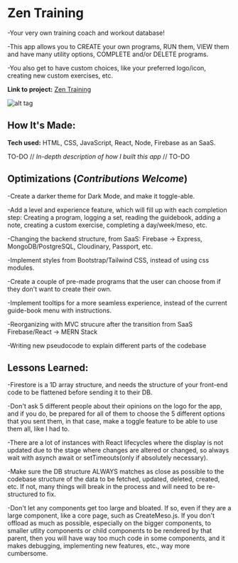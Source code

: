 # Zen Training
-Your very own training coach and workout database!

-This app allows you to CREATE your own programs, RUN them, VIEW them and have many utility options, COMPLETE and/or DELETE programs.

-You also get to have custom choices, like your preferred logo/icon, creating new custom exercises, etc.

**Link to project:** [Zen Training](https://js-react-hypertrophy-app.web.app/)

![alt tag](http://placecorgi.com/1200/650)

## How It's Made:

**Tech used:** HTML, CSS, JavaScript, React, Node, Firebase as an SaaS.

TO-DO // *In-depth description of how I built this app* // TO-DO

## Optimizations (*Contributions Welcome*)

-Create a darker theme for Dark Mode, and make it toggle-able.

-Add a level and experience feature, which will fill up with each completion step: Creating a program, logging a set, reading the guidebook, adding a note, creating a custom exercise, completing a day/week/meso, etc.

-Changing the backend structure, from SaaS: Firebase -> Express, MongoDB/PostgreSQL, Cloudinary, Passport, etc.

-Implement styles from Bootstrap/Tailwind CSS, instead of using css modules.

-Create a couple of pre-made programs that the user can choose from if they don't want to create their own.

-Implement tooltips for a more seamless experience, instead of the current guide-book menu with instructions.

-Reorganizing with MVC strucure after the transition from SaaS Firebase/React -> MERN Stack

-Writing new pseudocode to explain different parts of the codebase

## Lessons Learned:

-Firestore is a 1D array structure, and needs the structure of your front-end code to be flattened before sending it to their DB.

-Don't ask 5 different people about their opinions on the logo for the app, and if you do, be prepared for all of them to choose the 5 different options that you sent them, in that case, make a toggle feature to be able to use them all, like I had to.

-There are a lot of instances with React lifecycles where the display is not updated due to the stage where changes are altered or changed, so always wait with asynch await or setTimeouts(only if absolutely necessary).

-Make sure the DB structure ALWAYS matches as close as possible to the codebase structure of the data to be fetched, updated, deleted, created, etc. If not, many things will break in the process and will need to be re-structured to fix.

-Don't let any components get too large and bloated. If so, even if they are a large component, like a core page, such as CreateMeso.js. If you don't offload as much as possible, especially on the bigger components, to smaller utlity components or child components to be rendered by that parent, then you will have way too much code in some components, and it makes debugging, implementing new features, etc., way more cumbersome.
